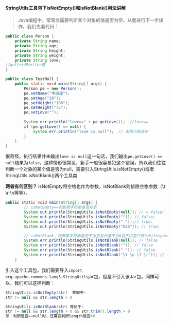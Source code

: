 #### StringUtils工具包下isNotEmpty()和isNotBlank()用法讲解

> Java编程中，常常会需要判断某个对象的值是否为空，从而进行下一步操作，我们先看代码：

```java
public class Person {
    private String name;
    private String age;
    private String height;
    private String weight;
    private String love;
//getter和setter略
}

public class TestNull {
    public static void main(String[] args) {
        Person pe = new Person();
        pe.setName("李逍遥");
        pe.setAge("18");
        pe.setHeight("188");
        pe.setHeight("75");
        pe.setLove("");
        
        System.err.println("love==" + pe.getLove());  //love==
        if (pe.getLove() == null) {
            System.err.println("love is null");  // 未执行到该步
        }
    }
}
```

很奇怪，执行结果并未输出`love is null`这一句话，我们输出`pe.getLove() == null`结果为`false`，这种情形很常见，新手一般很容易犯这个错误，所以我们往往判断一个对象的某个值是否为null，需要引入StringUtils.isNotEmpty()或者StringUtils.isNotBlank()两个工具类

**两者有何区别？**
isNotEmpty将空格也作为参数，isNotBlank则排除空格参数（\t \r \n等等）。

```java
public static void main(String[] args) {
        // isNotEmpty==判断某字符串是否非空
        System.out.println(StringUtils.isNotEmpty(null)); // = false;
        System.out.println(StringUtils.isNotEmpty("")); // false;
        System.out.println(StringUtils.isNotEmpty(" "));// true;
        System.out.println(StringUtils.isNotEmpty("bob")); // true;

        // isNotBlank：判断某字符串是否不为空且长度不为0且不由空白符(whitespace)构成，
        System.err.println(StringUtils.isNotBlank(null)); // false
        System.err.println(StringUtils.isNotBlank("")); // false
        System.err.println(StringUtils.isNotBlank(" ")); // false
        System.err.println(StringUtils.isNotBlank("\t \n \f \r")); // false
    }
```

引入这个工具包，我们需要导入`import org.apache.commons.lang3.StringUtils`jar包，但是不引入该Jar包，同样可以，我们可以这样判断：

```java
StringUtils.isNotEmpty(str)  等同于:
str != null && str.length > 0

StringUtils.isNotBlank(str) 等价于:
str != null && str.length > 0 && str.trim().length > 0
即：判断是否==null时，还需要判断length是否>0
```

